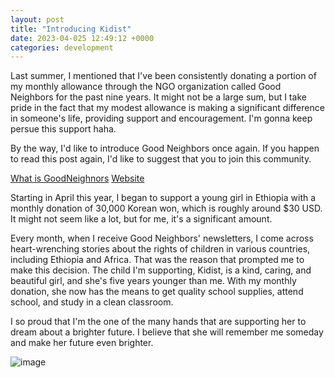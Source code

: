 ```yaml
---
layout: post
title: "Introducing Kidist"
date: 2023-04-025 12:49:12 +0000
categories: development
---
```


Last summer, I mentioned that I've been consistently donating a portion of my monthly allowance through the NGO organization called Good Neighbors for the past nine years. It might not be a large sum, but I take pride in the fact that my modest allowance is making a significant difference in someone's life, providing support and encouragement. I'm gonna keep persue this support haha.

By the way, I'd like to introduce Good Neighbors once again. If you happen to read this post again, I'd like to suggest that you to join this community.

[What is GoodNeighnors](https://youtu.be/ANdjorrN3-M)
[Website](https://www.goodneighbors.org/)

Starting in April this year, I began to support a young girl in Ethiopia with a monthly donation of 30,000 Korean won, which is roughly around $30 USD. It might not seem like a lot, but for me, it's a significant amount.

Every month, when I receive Good Neighbors' newsletters, I come across heart-wrenching stories about the rights of children in various countries, including Ethiopia and Africa. That was the reason that prompted me to make this decision. The child I'm supporting, Kidist, is a kind, caring, and beautiful girl, and she's five years younger than me. With my monthly donation, she now has the means to get quality school supplies, attend school, and study in a clean classroom.

I so proud that I'm the one of the many hands that are supporting her to dream about a brighter future. I believe that she will remember me someday and make her future even brighter.

![image](https://res.cloudinary.com/dtiwg4oto/image/upload/v1697346752/%EA%B7%B8%EB%A6%BC3_uhzvpr.png)
